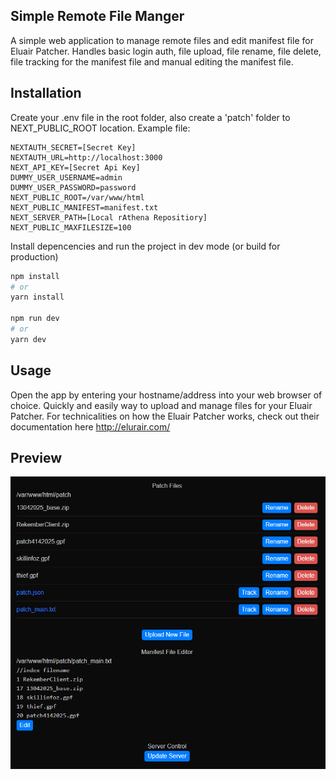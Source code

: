 ## Simple Remote File Manger
A simple web application to manage remote files and edit manifest file for Eluair Patcher.
Handles basic login auth, file upload, file rename, file delete, file tracking for the manifest file and manual editing the manifest file.

## Installation
Create your .env file in the root folder, also create a 'patch' folder to NEXT_PUBLIC_ROOT location. Example file:
```.env
NEXTAUTH_SECRET=[Secret Key]
NEXTAUTH_URL=http://localhost:3000
NEXT_API_KEY=[Secret Api Key]
DUMMY_USER_USERNAME=admin
DUMMY_USER_PASSWORD=password
NEXT_PUBLIC_ROOT=/var/www/html
NEXT_PUBLIC_MANIFEST=manifest.txt
NEXT_SERVER_PATH=[Local rAthena Repositiory]
NEXT_PUBLIC_MAXFILESIZE=100
```

Install depencencies and run the project in dev mode (or build for production)
```bash
npm install
# or
yarn install

npm run dev
# or
yarn dev
```

## Usage
Open the app by entering your hostname/address into your web browser of choice.
Quickly and easily way to upload and manage files for your Eluair Patcher.
For technicalities on how the Eluair Patcher works, check out their documentation here http://elurair.com/

## Preview
![Screenshot](./public/screenshot.png)
